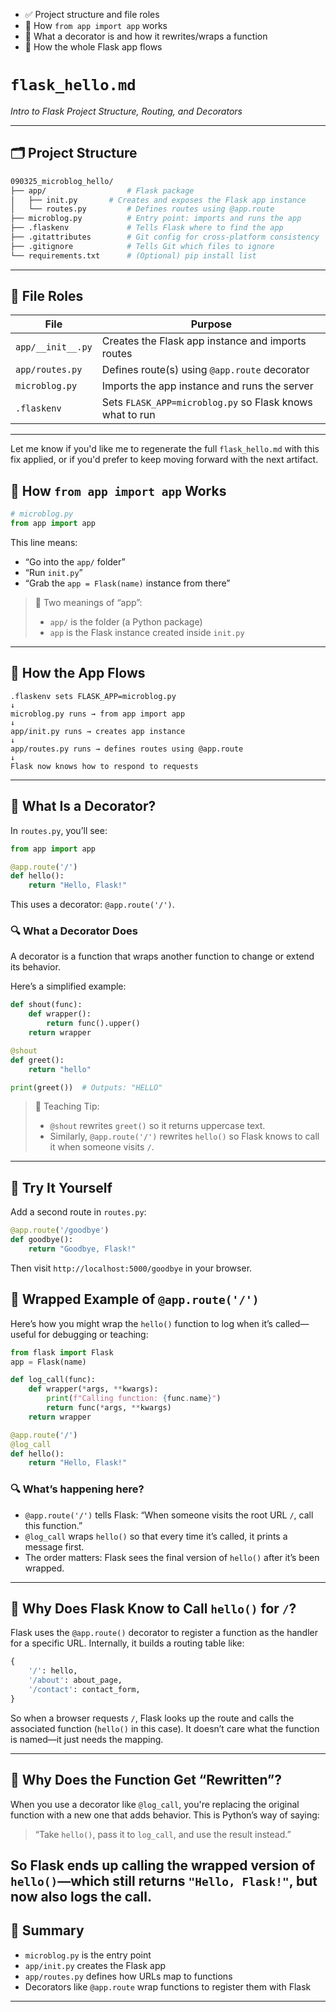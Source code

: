 
- ✅ Project structure and file roles  
- 🔁 How `from app import app` works  
- 🧠 What a decorator is and how it rewrites/wraps a function  
- 🧵 How the whole Flask app flows


# `flask_hello.md`  
_Intro to Flask Project Structure, Routing, and Decorators_

---

## 🗂️ Project Structure

```bash
090325_microblog_hello/
├── app/                  # Flask package
│   ├── init.py       # Creates and exposes the Flask app instance
│   └── routes.py         # Defines routes using @app.route
├── microblog.py          # Entry point: imports and runs the app
├── .flaskenv             # Tells Flask where to find the app
├── .gitattributes        # Git config for cross-platform consistency
├── .gitignore            # Tells Git which files to ignore
└── requirements.txt      # (Optional) pip install list
```

---



## 📄 File Roles

| File             | Purpose                                                  |
|------------------|----------------------------------------------------------|
| `app/__init__.py`| Creates the Flask app instance and imports routes        |
| `app/routes.py`  | Defines route(s) using `@app.route` decorator            |
| `microblog.py`   | Imports the app instance and runs the server             |
| `.flaskenv`      | Sets `FLASK_APP=microblog.py` so Flask knows what to run |

---

Let me know if you'd like me to regenerate the full `flask_hello.md` with this fix applied, or if you'd prefer to keep moving forward with the next artifact.


## 🔁 How `from app import app` Works

```python
# microblog.py
from app import app
```

This line means:
- “Go into the `app/` folder”
- “Run `init.py`”
- “Grab the `app = Flask(name)` instance from there”

> 🧠 Two meanings of “app”:
> - `app/` is the folder (a Python package)
> - `app` is the Flask instance created inside `init.py`

---

## 🧵 How the App Flows

```text
.flaskenv sets FLASK_APP=microblog.py
↓
microblog.py runs → from app import app
↓
app/init.py runs → creates app instance
↓
app/routes.py runs → defines routes using @app.route
↓
Flask now knows how to respond to requests
```

---

## 🧠 What Is a Decorator?

In `routes.py`, you’ll see:

```python
from app import app

@app.route('/')
def hello():
	return "Hello, Flask!"
```

This uses a decorator: `@app.route('/')`.



### 🔍 What a Decorator Does

A decorator is a function that wraps another function to change or extend its behavior.

Here’s a simplified example:

```python
def shout(func):
	def wrapper():
		return func().upper()
	return wrapper

@shout
def greet():
	return "hello"

print(greet())  # Outputs: "HELLO"
```

> 🧠 Teaching Tip:  
> - `@shout` rewrites `greet()` so it returns uppercase text.  
> - Similarly, `@app.route('/')` rewrites `hello()` so Flask knows to call it when someone visits `/`.

---

## 🧪 Try It Yourself

Add a second route in `routes.py`:

```python
@app.route('/goodbye')
def goodbye():
	return "Goodbye, Flask!"
```

Then visit `http://localhost:5000/goodbye` in your browser.

## 🧪 Wrapped Example of `@app.route('/')`

Here’s how you might wrap the `hello()` function to log when it’s called—useful for debugging or teaching:

```python
from flask import Flask
app = Flask(name)

def log_call(func):
	def wrapper(*args, **kwargs):
		print(f"Calling function: {func.name}")
		return func(*args, **kwargs)
	return wrapper

@app.route('/')
@log_call
def hello():
	return "Hello, Flask!"
```

### 🔍 What’s happening here?

- `@app.route('/')` tells Flask: “When someone visits the root URL `/`, call this function.”
- `@log_call` wraps `hello()` so that every time it’s called, it prints a message first.
- The order matters: Flask sees the final version of `hello()` after it’s been wrapped.

---

## 🧭 Why Does Flask Know to Call `hello()` for `/`?

Flask uses the `@app.route()` decorator to register a function as the handler for a specific URL. Internally, it builds a routing table like:

```python
{
	'/': hello,
	'/about': about_page,
	'/contact': contact_form,
}
```

So when a browser requests `/`, Flask looks up the route and calls the associated function (`hello()` in this case). It doesn’t care what the function is named—it just needs the mapping.

---

## 🔁 Why Does the Function Get “Rewritten”?

When you use a decorator like `@log_call`, you're replacing the original function with a new one that adds behavior. This is Python’s way of saying:

> “Take `hello()`, pass it to `log_call`, and use the result instead.”

So Flask ends up calling the wrapped version of `hello()`—which still returns `"Hello, Flask!"`, but now also logs the call.
---

## 🧠 Summary

- `microblog.py` is the entry point
- `app/init.py` creates the Flask app
- `app/routes.py` defines how URLs map to functions
- Decorators like `@app.route` wrap functions to register them with Flask

---

